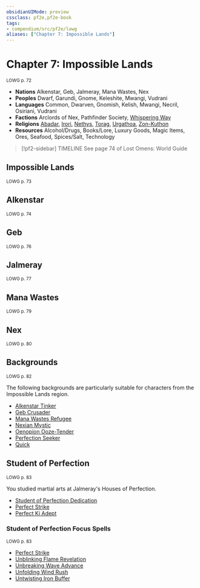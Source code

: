 ```yaml
---
obsidianUIMode: preview
cssclass: pf2e,pf2e-book
tags:
- compendium/src/pf2e/lowg
aliases: ["Chapter 7: Impossible Lands"]
---
```

# Chapter 7: Impossible Lands
<sup>LOWG p. 72</sup>

- **Nations** Alkenstar, Geb, Jalmeray, Mana Wastes, Nex
- **Peoples** Dwarf, Garundi, Gnome, Keleshite, Mwangi, Vudrani
- **Languages** Common, Dwarven, Gnomish, Kelish, Mwangi, Necril, Osiriani, Vudrani
- **Factions** Arclords of Nex, Pathfinder Society, [Whispering Way](/compendium/setting/deities/whispering-way.md)
- **Religions** [Abadar](/compendium/setting/deities/abadar.md), [Irori](/compendium/setting/deities/irori.md), [Nethys](/compendium/setting/deities/nethys.md), [Torag](/compendium/setting/deities/torag.md), [Urgathoa](/compendium/setting/deities/urgathoa.md), [Zon-Kuthon](/compendium/setting/deities/zon-kuthon.md)
- **Resources** Alcohol/Drugs, Books/Lore, Luxury Goods, Magic Items, Ores, Seafood, Spices/Salt, Technology

> [!pf2-sidebar] TIMELINE
> See page 74 of Lost Omens: World Guide

## Impossible Lands
<sup>LOWG p. 73</sup>

## Alkenstar
<sup>LOWG p. 74</sup>

## Geb
<sup>LOWG p. 76</sup>

## Jalmeray
<sup>LOWG p. 77</sup>

## Mana Wastes
<sup>LOWG p. 79</sup>

## Nex
<sup>LOWG p. 80</sup>

## Backgrounds
<sup>LOWG p. 82</sup>

The following backgrounds are particularly suitable for characters from the Impossible Lands region.

- [Alkenstar Tinker](/compendium/character/backgrounds/alkenstar-tinker-lowg.md)
- [Geb Crusader](/compendium/character/backgrounds/geb-crusader-lowg.md)
- [Mana Wastes Refugee](/compendium/character/backgrounds/mana-wastes-refugee-lowg.md)
- [Nexian Mystic](/compendium/character/backgrounds/nexian-mystic-lowg.md)
- [Oenopion Ooze-Tender](/compendium/character/backgrounds/oenopion-ooze-tender-lowg.md)
- [Perfection Seeker](/compendium/character/backgrounds/perfection-seeker-lowg.md)
- [Quick](/compendium/character/backgrounds/quick-lowg.md)

## Student of Perfection
<sup>LOWG p. 83</sup>

You studied martial arts at Jalmeray's Houses of Perfection.

- [Student of Perfection Dedication](/compendium/feats/student-of-perfection-dedication-lowg.md)
- [Perfect Strike](/compendium/feats/perfect-strike-lowg.md)
- [Perfect Ki Adept](/compendium/feats/perfect-ki-adept-lowg.md)

### Student of Perfection Focus Spells
<sup>LOWG p. 83</sup>

- [Perfect Strike](/compendium/spells/perfect-strike-lowg.md)
- [Unblinking Flame Revelation](/compendium/spells/unblinking-flame-revelation-lowg.md)
- [Unbreaking Wave Advance](/compendium/spells/unbreaking-wave-advance-lowg.md)
- [Unfolding Wind Rush](/compendium/spells/unfolding-wind-rush-lowg.md)
- [Untwisting Iron Buffer](/compendium/spells/untwisting-iron-buffer-lowg.md)